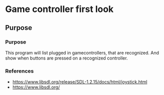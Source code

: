 # Game controller first look

## Purpose

### Purpose

This program will list plugged in gamecontrollers, that are recognized.
And show when buttons are pressed on a recognized controller.

### References

* https://www.libsdl.org/release/SDL-1.2.15/docs/html/joystick.html
* https://www.libsdl.org/
